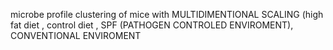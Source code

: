 microbe profile clustering of mice with MULTIDIMENTIONAL SCALING  (high fat diet ,  control diet , SPF (PATHOGEN CONTROLED ENVIROMENT), CONVENTIONAL ENVIROMENT
